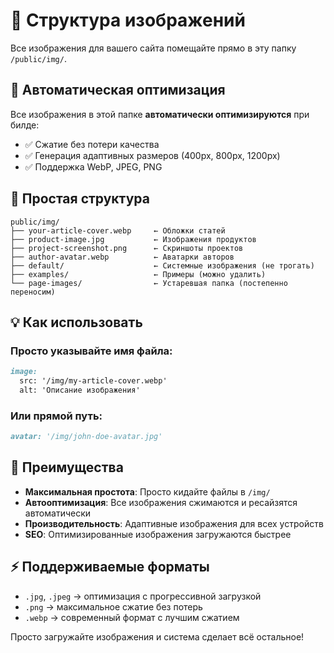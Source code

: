# 📁 Структура изображений

Все изображения для вашего сайта помещайте прямо в эту папку `/public/img/`.

## 🚀 Автоматическая оптимизация

Все изображения в этой папке **автоматически оптимизируются** при билде:
- ✅ Сжатие без потери качества
- ✅ Генерация адаптивных размеров (400px, 800px, 1200px)
- ✅ Поддержка WebP, JPEG, PNG

## 📂 Простая структура

```
public/img/
├── your-article-cover.webp     ← Обложки статей
├── product-image.jpg           ← Изображения продуктов  
├── project-screenshot.png      ← Скриншоты проектов
├── author-avatar.webp          ← Аватарки авторов
├── default/                    ← Системные изображения (не трогать)
├── examples/                   ← Примеры (можно удалить)
└── page-images/                ← Устаревшая папка (постепенно переносим)
```

## 💡 Как использовать

### Просто указывайте имя файла:
```markdown
image:
  src: '/img/my-article-cover.webp'
  alt: 'Описание изображения'
```

### Или прямой путь:
```markdown
avatar: '/img/john-doe-avatar.jpg'
```

## 🎯 Преимущества

- **Максимальная простота**: Просто кидайте файлы в `/img/`
- **Автооптимизация**: Все изображения сжимаются и ресайзятся автоматически
- **Производительность**: Адаптивные изображения для всех устройств
- **SEO**: Оптимизированные изображения загружаются быстрее

## ⚡ Поддерживаемые форматы

- `.jpg`, `.jpeg` → оптимизация с прогрессивной загрузкой
- `.png` → максимальное сжатие без потерь
- `.webp` → современный формат с лучшим сжатием

Просто загружайте изображения и система сделает всё остальное!
